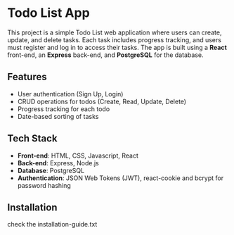# Todo List App

This project is a simple Todo List web application where users can create, update, and delete tasks. Each task includes progress tracking, and users must register and log in to access their tasks. The app is built using a **React** front-end, an **Express** back-end, and **PostgreSQL** for the database.

## Features
- User authentication (Sign Up, Login)
- CRUD operations for todos (Create, Read, Update, Delete)
- Progress tracking for each todo
- Date-based sorting of tasks

## Tech Stack
- **Front-end**: HTML, CSS, Javascript, React
- **Back-end**: Express, Node.js
- **Database**: PostgreSQL
- **Authentication**: JSON Web Tokens (JWT), react-cookie and bcrypt for password hashing

## Installation
check the installation-guide.txt
